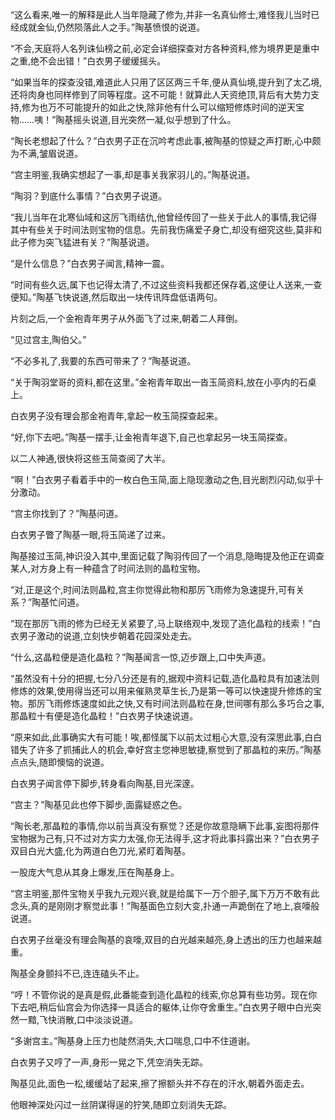 
“这么看来,唯一的解释是此人当年隐藏了修为,并非一名真仙修士,难怪我儿当时已经成就金仙,仍然陨落此人之手。”陶基愤恨的说道。

“不会,天庭将人名列诛仙榜之前,必定会详细探查对方各种资料,修为境界更是重中之重,绝不会出错！”白衣男子缓缓摇头。

“如果当年的探查没错,难道此人只用了区区两三千年,便从真仙境,提升到了太乙境,还将肉身也同样修到了同等程度。这不可能！就算此人天资绝顶,背后有大势力支持,修为也万不可能提升的如此之快,除非他有什么可以缩短修炼时间的逆天宝物……咦！”陶基摇头说道,目光突然一凝,似乎想到了什么。

“陶长老想起了什么？”白衣男子正在沉吟考虑此事,被陶基的惊疑之声打断,心中颇为不满,皱眉说道。

“宫主明鉴,我确实想起了一事,却是事关我家羽儿的。”陶基说道。

“陶羽？到底什么事情？”白衣男子说道。

“我儿当年在北寒仙域和这厉飞雨结仇,他曾经传回了一些关于此人的事情,我记得其中有些关于时间法则宝物的信息。先前我伤痛爱子身亡,却没有细究这些,莫非和此子修为突飞猛进有关？”陶基说道。

“是什么信息？”白衣男子闻言,精神一震。

“时间有些久远,属下也记得太清了,不过这些资料我都还保存着,这便让人送来,一查便知。”陶基飞快说道,然后取出一块传讯阵盘低语两句。

片刻之后,一个金袍青年男子从外面飞了过来,朝着二人拜倒。

“见过宫主,陶伯父。”

“不必多礼了,我要的东西可带来了？”陶基说道。

“关于陶羽堂哥的资料,都在这里。”金袍青年取出一沓玉简资料,放在小亭内的石桌上。

白衣男子没有理会那金袍青年,拿起一枚玉简探查起来。

“好,你下去吧。”陶基一摆手,让金袍青年退下,自己也拿起另一块玉简探查。

以二人神通,很快将这些玉简查阅了大半。

“啊！”白衣男子看着手中的一枚白色玉简,面上隐现激动之色,目光剧烈闪动,似乎十分激动。

“宫主你找到了？”陶基问道。

白衣男子瞥了陶基一眼,将玉简递了过来。

陶基接过玉简,神识没入其中,里面记载了陶羽传回了一个消息,隐晦提及他正在调查某人,对方身上有一种蕴含了时间法则的晶粒宝物。

“对,正是这个,时间法则晶粒,宫主你觉得此物和那厉飞雨修为急速提升,可有关系？”陶基忙问道。

“现在那厉飞雨的修为已经无关紧要了,马上联络观中,发现了造化晶粒的线索！”白衣男子激动的说道,立刻快步朝着花园深处走去。

“什么,这晶粒便是造化晶粒？”陶基闻言一惊,迈步跟上,口中失声道。

“虽然没有十分的把握,七分八分还是有的,据观中资料记载,造化晶粒具有加速法则修炼的效果,使用得当还可以用来催熟灵草生长,乃是第一等可以快速提升修炼的宝物。那厉飞雨修炼速度如此之快,又有时间法则晶粒在身,世间哪有那么多巧合之事,那晶粒十有便是造化晶粒！”白衣男子快速说道。

“原来如此,此事确实大有可能！唉,都怪属下以前太过粗心大意,没有深思此事,白白错失了许多了抓捕此人的机会,幸好宫主您神思敏捷,察觉到了那晶粒的来历。”陶基点点头,随即懊恼的说道。

白衣男子闻言停下脚步,转身看向陶基,目光深邃。

“宫主？”陶基见此也停下脚步,面露疑惑之色。

“陶长老,那晶粒的事情,你以前当真没有察觉？还是你故意隐瞒下此事,妄图将那件宝物据为己有,只不过对方实力太强,你无法得手,这才将此事抖露出来？”白衣男子双目白光大盛,化为两道白色刀光,紧盯着陶基。

一股庞大气息从其身上爆发,压在陶基身上。

“宫主明鉴,那件宝物关乎我九元观兴衰,就是给属下一万个胆子,属下万万不敢有此念头,真的是刚刚才察觉此事！”陶基面色立刻大变,扑通一声跪倒在了地上,哀嚎般说道。

白衣男子丝毫没有理会陶基的哀嚎,双目的白光越来越亮,身上透出的压力也越来越重。

陶基全身颤抖不已,连连磕头不止。

“哼！不管你说的是真是假,此番能查到造化晶粒的线索,你总算有些功劳。现在你下去吧,稍后仙宫会为你选择一具适合的躯体,让你夺舍重生。”白衣男子眼中白光突然一黯,飞快消散,口中淡淡说道。

“多谢宫主。”陶基身上压力也陡然消失,大口喘息,口中不住道谢。

白衣男子又哼了一声,身形一晃之下,凭空消失无踪。

陶基见此,面色一松,缓缓站了起来,擦了擦额头并不存在的汗水,朝着外面走去。

他眼神深处闪过一丝阴谋得逞的狞笑,随即立刻消失无踪。